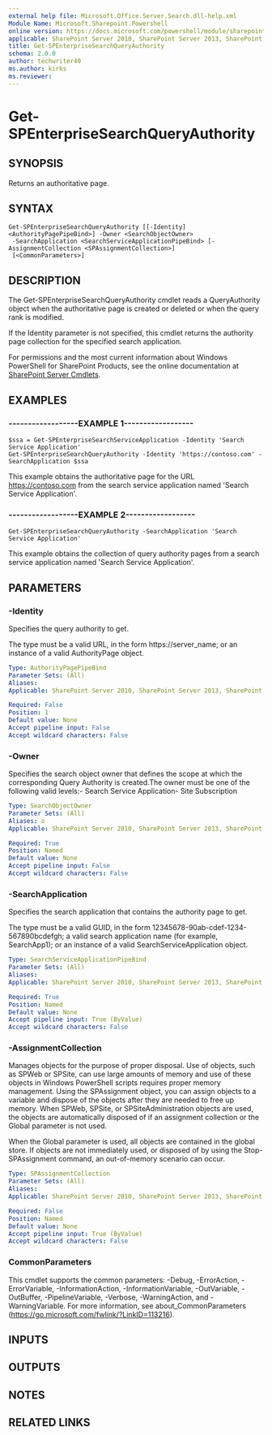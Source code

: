 ```yaml
---
external help file: Microsoft.Office.Server.Search.dll-help.xml
Module Name: Microsoft.Sharepoint.Powershell
online version: https://docs.microsoft.com/powershell/module/sharepoint-server/get-spenterprisesearchqueryauthority
applicable: SharePoint Server 2010, SharePoint Server 2013, SharePoint Server 2016, SharePoint Server 2019
title: Get-SPEnterpriseSearchQueryAuthority
schema: 2.0.0
author: techwriter40
ms.author: kirks
ms.reviewer:
---
```


# Get-SPEnterpriseSearchQueryAuthority

## SYNOPSIS
Returns an authoritative page.

## SYNTAX

```
Get-SPEnterpriseSearchQueryAuthority [[-Identity] <AuthorityPagePipeBind>] -Owner <SearchObjectOwner>
 -SearchApplication <SearchServiceApplicationPipeBind> [-AssignmentCollection <SPAssignmentCollection>]
 [<CommonParameters>]
```

## DESCRIPTION
The Get-SPEnterpriseSearchQueryAuthority cmdlet reads a QueryAuthority object when the authoritative page is created or deleted or when the query rank is modified.

If the Identity parameter is not specified, this cmdlet returns the authority page collection for the specified search application.

For permissions and the most current information about Windows PowerShell for SharePoint Products, see the online documentation at [SharePoint Server Cmdlets](https://docs.microsoft.com/powershell/sharepoint/sharepoint-server/sharepoint-server-cmdlets).

## EXAMPLES

### ------------------EXAMPLE 1------------------ 
```
$ssa = Get-SPEnterpriseSearchServiceApplication -Identity 'Search Service Application'
Get-SPEnterpriseSearchQueryAuthority -Identity 'https://contoso.com' -SearchApplication $ssa
```

This example obtains the authoritative page for the URL https://contoso.com from the search service application named 'Search Service Application'.

### ------------------EXAMPLE 2------------------ 
```
Get-SPEnterpriseSearchQueryAuthority -SearchApplication 'Search Service Application'
```

This example obtains the collection of query authority pages from a search service application named 'Search Service Application'.

## PARAMETERS

### -Identity
Specifies the query authority to get.

The type must be a valid URL, in the form https://server_name; or an instance of a valid AuthorityPage object.

```yaml
Type: AuthorityPagePipeBind
Parameter Sets: (All)
Aliases: 
Applicable: SharePoint Server 2010, SharePoint Server 2013, SharePoint Server 2016, SharePoint Server 2019

Required: False
Position: 1
Default value: None
Accept pipeline input: False
Accept wildcard characters: False
```

### -Owner
Specifies the search object owner that defines the scope at which the corresponding Query Authority is created.The owner must be one of the following valid levels:- Search Service Application- Site Subscription

```yaml
Type: SearchObjectOwner
Parameter Sets: (All)
Aliases: o
Applicable: SharePoint Server 2010, SharePoint Server 2013, SharePoint Server 2016, SharePoint Server 2019

Required: True
Position: Named
Default value: None
Accept pipeline input: False
Accept wildcard characters: False
```

### -SearchApplication
Specifies the search application that contains the authority page to get.

The type must be a valid GUID, in the form 12345678-90ab-cdef-1234-567890bcdefgh; a valid search application name (for example, SearchApp1); or an instance of a valid SearchServiceApplication object.

```yaml
Type: SearchServiceApplicationPipeBind
Parameter Sets: (All)
Aliases: 
Applicable: SharePoint Server 2010, SharePoint Server 2013, SharePoint Server 2016, SharePoint Server 2019

Required: True
Position: Named
Default value: None
Accept pipeline input: True (ByValue)
Accept wildcard characters: False
```

### -AssignmentCollection
Manages objects for the purpose of proper disposal.
Use of objects, such as SPWeb or SPSite, can use large amounts of memory and use of these objects in Windows PowerShell scripts requires proper memory management.
Using the SPAssignment object, you can assign objects to a variable and dispose of the objects after they are needed to free up memory.
When SPWeb, SPSite, or SPSiteAdministration objects are used, the objects are automatically disposed of if an assignment collection or the Global parameter is not used.

When the Global parameter is used, all objects are contained in the global store.
If objects are not immediately used, or disposed of by using the Stop-SPAssignment command, an out-of-memory scenario can occur.

```yaml
Type: SPAssignmentCollection
Parameter Sets: (All)
Aliases: 
Applicable: SharePoint Server 2010, SharePoint Server 2013, SharePoint Server 2016, SharePoint Server 2019

Required: False
Position: Named
Default value: None
Accept pipeline input: True (ByValue)
Accept wildcard characters: False
```

### CommonParameters
This cmdlet supports the common parameters: -Debug, -ErrorAction, -ErrorVariable, -InformationAction, -InformationVariable, -OutVariable, -OutBuffer, -PipelineVariable, -Verbose, -WarningAction, and -WarningVariable. For more information, see about_CommonParameters (https://go.microsoft.com/fwlink/?LinkID=113216).

## INPUTS

## OUTPUTS

## NOTES

## RELATED LINKS

